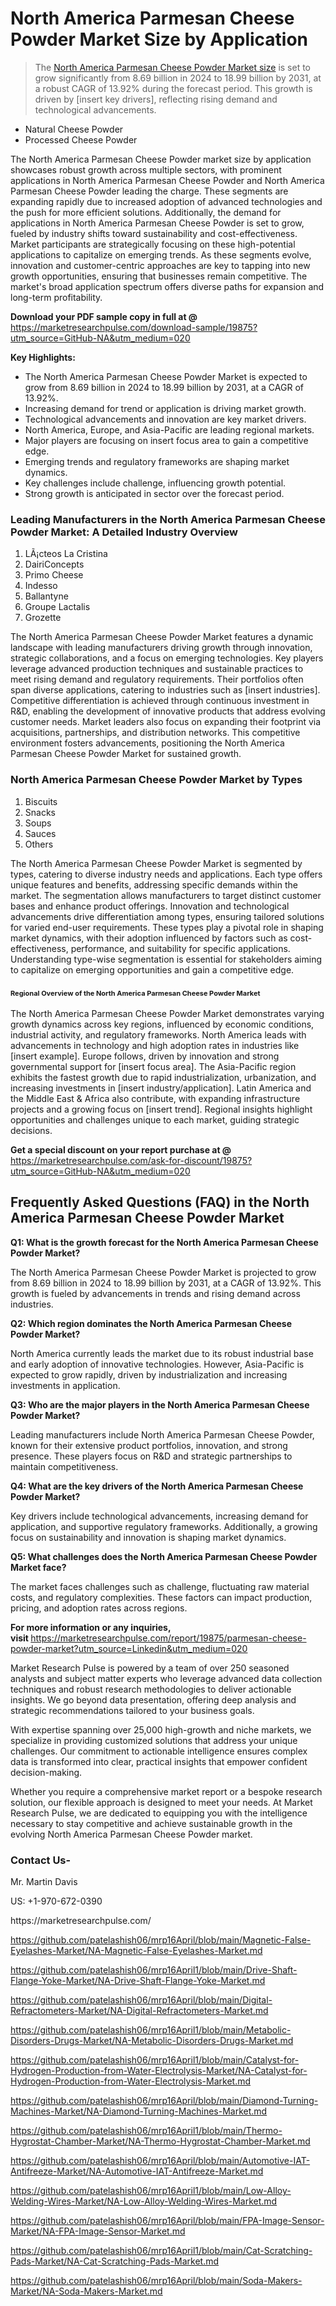 <h1>North America Parmesan Cheese Powder Market&nbsp;Size by Application</h1><blockquote><p>The <a href="https://marketresearchpulse.com/download-sample/19875?utm_source=GitHub-NA&amp;utm_medium=020">North America Parmesan Cheese Powder Market size</a> is set to grow significantly from 8.69 billion in 2024 to 18.99 billion by 2031, at a robust CAGR of 13.92% during the forecast period. This growth is driven by [insert key drivers], reflecting rising demand and technological advancements.</p></blockquote><ul><li>Natural Cheese Powder<li> Processed Cheese Powder</li></ul><p>The North America Parmesan Cheese Powder market size by application showcases robust growth across multiple sectors, with prominent applications in North America Parmesan Cheese Powder and North America Parmesan Cheese Powder leading the charge. These segments are expanding rapidly due to increased adoption of advanced technologies and the push for more efficient solutions. Additionally, the demand for applications in North America Parmesan Cheese Powder is set to grow, fueled by industry shifts toward sustainability and cost-effectiveness. Market participants are strategically focusing on these high-potential applications to capitalize on emerging trends. As these segments evolve, innovation and customer-centric approaches are key to tapping into new growth opportunities, ensuring that businesses remain competitive. The market's broad application spectrum offers diverse paths for expansion and long-term profitability.</p><p><strong>Download your PDF sample copy in full at @ </strong><a href="https://marketresearchpulse.com/download-sample/19875?utm_source=GitHub-NA&amp;utm_medium=020">https://marketresearchpulse.com/download-sample/19875?utm_source=GitHub-NA&amp;utm_medium=020</a></p><p><strong>Key Highlights: </strong></p><ul><li>The North America Parmesan Cheese Powder Market is expected to grow from 8.69 billion in 2024 to 18.99 billion by 2031, at a CAGR of 13.92%.</li><li>Increasing demand for trend or application is driving market growth.</li><li>Technological advancements and innovation are key market drivers.</li><li>North America, Europe, and Asia-Pacific are leading regional markets.</li><li>Major players are focusing on insert focus area to gain a competitive edge.</li><li>Emerging trends and regulatory frameworks are shaping market dynamics.</li><li>Key challenges include challenge, influencing growth potential.</li><li>Strong growth is anticipated in sector over the forecast period.</li></ul><h3>Leading Manufacturers in the North America Parmesan Cheese Powder Market: A Detailed Industry Overview</h3><ol><li>LÃ¡cteos La Cristina</li><li>DairiConcepts</li><li>Primo Cheese</li><li>Indesso</li><li>Ballantyne</li><li>Groupe Lactalis</li><li>Grozette</li></ol><div class="flex max-w-full flex-col flex-grow"><div class="min-h-8 text-message flex w-full flex-col items-end gap-2 whitespace-normal break-words [.text-message+&amp;]:mt-5" dir="auto" data-message-author-role="assistant" data-message-id="fd8432e4-4910-450d-b182-61b7bfb0a01f" data-message-model-slug="gpt-4o"><div class="flex w-full flex-col gap-1 empty:hidden first:pt-[3px]"><div class="markdown prose w-full break-words dark:prose-invert light"><p>The North America Parmesan Cheese Powder Market features a dynamic landscape with leading manufacturers driving growth through innovation, strategic collaborations, and a focus on emerging technologies. Key players leverage advanced production techniques and sustainable practices to meet rising demand and regulatory requirements. Their portfolios often span diverse applications, catering to industries such as [insert industries]. Competitive differentiation is achieved through continuous investment in R&amp;D, enabling the development of innovative products that address evolving customer needs. Market leaders also focus on expanding their footprint via acquisitions, partnerships, and distribution networks. This competitive environment fosters advancements, positioning the North America Parmesan Cheese Powder Market for sustained growth.</p></div></div></div></div><h3>North America Parmesan Cheese Powder Market by Types</h3><ol><li>Biscuits<li> Snacks<li> Soups<li> Sauces<li> Others</li></ol><div class="flex max-w-full flex-col flex-grow"><div class="min-h-8 text-message flex w-full flex-col items-end gap-2 whitespace-normal break-words [.text-message+&amp;]:mt-5" dir="auto" data-message-author-role="assistant" data-message-id="084470be-0bb7-4664-bddf-5156b4f41249" data-message-model-slug="gpt-4o-mini"><div class="flex w-full flex-col gap-1 empty:hidden first:pt-[3px]"><div class="markdown prose w-full break-words dark:prose-invert light"><p>The North America Parmesan Cheese Powder Market is segmented by types, catering to diverse industry needs and applications. Each type offers unique features and benefits, addressing specific demands within the market. The segmentation allows manufacturers to target distinct customer bases and enhance product offerings. Innovation and technological advancements drive differentiation among types, ensuring tailored solutions for varied end-user requirements. These types play a pivotal role in shaping market dynamics, with their adoption influenced by factors such as cost-effectiveness, performance, and suitability for specific applications. Understanding type-wise segmentation is essential for stakeholders aiming to capitalize on emerging opportunities and gain a competitive edge.</p></div></div></div></div><h3><span style="font-size: 11px;">Regional Overview of the North America Parmesan Cheese Powder Market</span></h3><div class="flex max-w-full flex-col flex-grow"><div class="min-h-8 text-message flex w-full flex-col items-end gap-2 whitespace-normal break-words [.text-message+&amp;]:mt-5" dir="auto" data-message-author-role="assistant" data-message-id="e9038762-ce64-4e30-91c9-9bd413514231" data-message-model-slug="gpt-4o-mini"><div class="flex w-full flex-col gap-1 empty:hidden first:pt-[3px]"><div class="markdown prose w-full break-words dark:prose-invert light"><p>The North America Parmesan Cheese Powder Market demonstrates varying growth dynamics across key regions, influenced by economic conditions, industrial activity, and regulatory frameworks. North America leads with advancements in technology and high adoption rates in industries like [insert example]. Europe follows, driven by innovation and strong governmental support for [insert focus area]. The Asia-Pacific region exhibits the fastest growth due to rapid industrialization, urbanization, and increasing investments in [insert industry/application]. Latin America and the Middle East &amp; Africa also contribute, with expanding infrastructure projects and a growing focus on [insert trend]. Regional insights highlight opportunities and challenges unique to each market, guiding strategic decisions.</p></div></div></div></div><p><strong>Get a special discount on your report purchase at @ </strong><a href="https://marketresearchpulse.com/ask-for-discount/19875?utm_source=GitHub-NA&amp;utm_medium=020">https://marketresearchpulse.com/ask-for-discount/19875?utm_source=GitHub-NA&amp;utm_medium=020</a></p><h2>Frequently Asked Questions (FAQ) in the North America Parmesan Cheese Powder Market</h2><p><strong>Q1: What is the growth forecast for the North America Parmesan Cheese Powder Market?</strong></p><p>The North America Parmesan Cheese Powder Market is projected to grow from 8.69 billion in 2024 to 18.99 billion by 2031, at a CAGR of 13.92%. This growth is fueled by advancements in trends and rising demand across industries.</p><p><strong>Q2: Which region dominates the North America Parmesan Cheese Powder Market?</strong></p><p>North America currently leads the market due to its robust industrial base and early adoption of innovative technologies. However, Asia-Pacific is expected to grow rapidly, driven by industrialization and increasing investments in application.</p><p><strong>Q3: Who are the major players in the North America Parmesan Cheese Powder Market?</strong></p><p>Leading manufacturers include North America Parmesan Cheese Powder, known for their extensive product portfolios, innovation, and strong presence. These players focus on R&amp;D and strategic partnerships to maintain competitiveness.</p><p><strong>Q4: What are the key drivers of the North America Parmesan Cheese Powder Market?</strong></p><p>Key drivers include technological advancements, increasing demand for application, and supportive regulatory frameworks. Additionally, a growing focus on sustainability and innovation is shaping market dynamics.</p><p><strong>Q5: What challenges does the North America Parmesan Cheese Powder Market face?</strong></p><p>The market faces challenges such as challenge, fluctuating raw material costs, and regulatory complexities. These factors can impact production, pricing, and adoption rates across regions.</p><p><strong>For more information or any inquiries, visit&nbsp;</strong><a href="https://marketresearchpulse.com/report/19875/parmesan-cheese-powder-market?utm_source=Linkedin&utm_medium=020">https://marketresearchpulse.com/report/19875/parmesan-cheese-powder-market?utm_source=Linkedin&utm_medium=020</a></p><p>Market Research Pulse is powered by a team of over 250 seasoned analysts and subject matter experts who leverage advanced data collection techniques and robust research methodologies to deliver actionable insights. We go beyond data presentation, offering deep analysis and strategic recommendations tailored to your business goals.</p><p>With expertise spanning over 25,000 high-growth and niche markets, we specialize in providing customized solutions that address your unique challenges. Our commitment to actionable intelligence ensures complex data is transformed into clear, practical insights that empower confident decision-making.</p><p>Whether you require a comprehensive market report or a bespoke research solution, our flexible approach is designed to meet your needs. At Market Research Pulse, we are dedicated to equipping you with the intelligence necessary to stay competitive and achieve sustainable growth in the evolving North America Parmesan Cheese Powder market.</p><h3><strong>Contact Us-</strong></h3><p>Mr. Martin Davis</p><p>US: +1-970-672-0390</p><p>https://marketresearchpulse.com/</p><p><a href="https://github.com/patelashish06/mrp16April/blob/main/Magnetic-False-Eyelashes-Market/NA-Magnetic-False-Eyelashes-Market.md">https://github.com/patelashish06/mrp16April/blob/main/Magnetic-False-Eyelashes-Market/NA-Magnetic-False-Eyelashes-Market.md</a></p><p><a href="https://github.com/patelashish06/mrp16April1/blob/main/Drive-Shaft-Flange-Yoke-Market/NA-Drive-Shaft-Flange-Yoke-Market.md">https://github.com/patelashish06/mrp16April1/blob/main/Drive-Shaft-Flange-Yoke-Market/NA-Drive-Shaft-Flange-Yoke-Market.md</a></p><p><a href="https://github.com/patelashish06/mrp16April/blob/main/Digital-Refractometers-Market/NA-Digital-Refractometers-Market.md">https://github.com/patelashish06/mrp16April/blob/main/Digital-Refractometers-Market/NA-Digital-Refractometers-Market.md</a></p><p><a href="https://github.com/patelashish06/mrp16April1/blob/main/Metabolic-Disorders-Drugs-Market/NA-Metabolic-Disorders-Drugs-Market.md">https://github.com/patelashish06/mrp16April1/blob/main/Metabolic-Disorders-Drugs-Market/NA-Metabolic-Disorders-Drugs-Market.md</a></p><p><a href="https://github.com/patelashish06/mrp16April1/blob/main/Catalyst-for-Hydrogen-Production-from-Water-Electrolysis-Market/NA-Catalyst-for-Hydrogen-Production-from-Water-Electrolysis-Market.md">https://github.com/patelashish06/mrp16April1/blob/main/Catalyst-for-Hydrogen-Production-from-Water-Electrolysis-Market/NA-Catalyst-for-Hydrogen-Production-from-Water-Electrolysis-Market.md</a></p><p><a href="https://github.com/patelashish06/mrp16April/blob/main/Diamond-Turning-Machines-Market/NA-Diamond-Turning-Machines-Market.md">https://github.com/patelashish06/mrp16April/blob/main/Diamond-Turning-Machines-Market/NA-Diamond-Turning-Machines-Market.md</a></p><p><a href="https://github.com/patelashish06/mrp16April1/blob/main/Thermo-Hygrostat-Chamber-Market/NA-Thermo-Hygrostat-Chamber-Market.md">https://github.com/patelashish06/mrp16April1/blob/main/Thermo-Hygrostat-Chamber-Market/NA-Thermo-Hygrostat-Chamber-Market.md</a></p><p><a href="https://github.com/patelashish06/mrp16April/blob/main/Automotive-IAT-Antifreeze-Market/NA-Automotive-IAT-Antifreeze-Market.md">https://github.com/patelashish06/mrp16April/blob/main/Automotive-IAT-Antifreeze-Market/NA-Automotive-IAT-Antifreeze-Market.md</a></p><p><a href="https://github.com/patelashish06/mrp16April1/blob/main/Low-Alloy-Welding-Wires-Market/NA-Low-Alloy-Welding-Wires-Market.md">https://github.com/patelashish06/mrp16April1/blob/main/Low-Alloy-Welding-Wires-Market/NA-Low-Alloy-Welding-Wires-Market.md</a></p><p><a href="https://github.com/patelashish06/mrp16April/blob/main/FPA-Image-Sensor-Market/NA-FPA-Image-Sensor-Market.md">https://github.com/patelashish06/mrp16April/blob/main/FPA-Image-Sensor-Market/NA-FPA-Image-Sensor-Market.md</a></p><p><a href="https://github.com/patelashish06/mrp16April1/blob/main/Cat-Scratching-Pads-Market/NA-Cat-Scratching-Pads-Market.md">https://github.com/patelashish06/mrp16April1/blob/main/Cat-Scratching-Pads-Market/NA-Cat-Scratching-Pads-Market.md</a></p><p><a href="https://github.com/patelashish06/mrp16April/blob/main/Soda-Makers-Market/NA-Soda-Makers-Market.md">https://github.com/patelashish06/mrp16April/blob/main/Soda-Makers-Market/NA-Soda-Makers-Market.md</a></p>